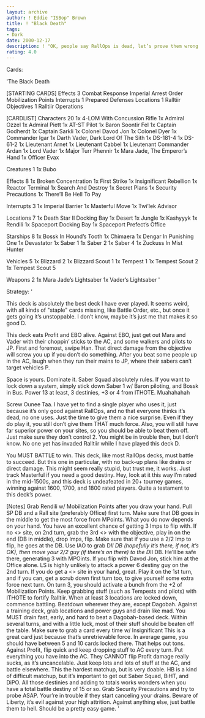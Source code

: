 ```yaml
---
layout: archive
author: ! Eddie "ISBop" Brown
title: ! "Black Death"
tags:
- Dark
date: 2000-12-17
description: ! "OK, people say RallOps is dead, let’s prove them wrong.  I’ve played this deck for about 8 months, and is undefeated in tournaments, even after JPSD."
rating: 4.0
---
```

Cards: 

'The Black Death

[STARTING CARDS]
Effects 3
   Combat Response   Imperial Arrest Order   Mobilization Points
Interrupts 1
   Prepared Defenses
Locations 1
   Ralltiir
Objectives 1
   Ralltiir Operations

[CARDLIST]
Characters 20
   1x 4-LOM With Concussion Rifle
   1x Admiral Ozzel
   1x Admiral Piett
   1x AT-ST Pilot
   1x Baron Soontir Fel
   1x Captain Godherdt
   1x Captain Sarkli
   1x Colonel Davod Jon
   1x Colonel Dyer
   1x Commander Igar
   1x Darth Vader, Dark Lord Of The Sith
   1x DS-181-4
   1x DS-61-2
   1x Lieutenant Arnet
   1x Lieutenant Cabbel
   1x Lieutenant Commander Ardan
   1x Lord Vader
   1x Major Turr Phennir
   1x Mara Jade, The Emperor’s Hand
   1x Officer Evax

Creatures 1
   1x Bubo

Effects 8
   1x Broken Concentration
   1x First Strike
   1x Insignificant Rebellion
   1x Reactor Terminal
   1x Search And Destroy
   1x Secret Plans
   1x Security Precautions
   1x There’ll Be Hell To Pay

Interrupts 3
   1x Imperial Barrier
   1x Masterful Move
   1x Twi’lek Advisor

Locations 7
   1x Death Star II Docking Bay
   1x Desert
   1x Jungle
   1x Kashyyyk
   1x Rendili
   1x Spaceport Docking Bay
   1x Spaceport Prefect’s Office

Starships 8
   1x Bossk In Hound’s Tooth
   1x Chimaera
   1x Dengar In Punishing One
   1x Devastator
   1x Saber 1
   1x Saber 2
   1x Saber 4
   1x Zuckuss In Mist Hunter


Vehicles 5
   1x Blizzard 2
   1x Blizzard Scout 1
   1x Tempest 1
   1x Tempest Scout 2
   1x Tempest Scout 5

Weapons 2
   1x Mara Jade’s Lightsaber
   1x Vader’s Lightsaber '

Strategy: '

This deck is absolutely the best deck I have ever played.  It seems weird, with all kinds of "staple" cards missing, like Battle Order, etc., but once it gets going it’s unstoppable.  I don’t know, maybe it’s just me that makes it so good D.

This deck eats Profit and EBO alive.  Against EBO, just get out Mara and Vader with their choppin’ sticks to the AC, and some walkers and pilots to JP.  First and foremost, swipe Han.  That direct damage from the objective will screw you up if you don’t do something.  After you beat some people up in the AC, laugh when they run their mains to JP, where their sabers can’t target vehicles P.

Space is yours.  Dominate it.  Saber Squad absolutely rules.  If you want to lock down a system, simply stick down Saber 1 w/ Baron piloting, and Bossk in Bus.  Power 13 at least, 3 destinies, +3 or 4 from ITHOTE.  Muahahahah

Screw Ounee Taa.  I have yet to find a single player who uses it, just because it’s only good against RallOps, and no that everyone thinks it’s dead, no one uses.  Just the time to give them a nice surprise.  Even if they do play it, you still don’t give them THAT much force.  Also, you will still have far superior power on your sites, so you should be able to beat them off.  Just make sure they don’t control 2.  You might be in trouble then, but I don’t know.  No one yet has invaded Ralltiir while I have played this deck D.

You MUST BATTLE to win.  This deck, like most RallOps decks, must battle to succeed.  But this one in particular, with no back-up plans like drains or direct damage.  This might seem really stupid, but trust me, it works.  Just track Masterful if you need a good destiny.  Hey, look at it this way I’m rated in the mid-1500s, and this deck is undeafeated in 20+ tourney games, winning against 1600, 1700, and 1800 rated players.  Quite a testament to this deck’s power.

[Notes]
   Grab Rendili w/ Mobilization Points after you draw your hand.  Pull SP DB and a Rall site (preferably Office) first turn.  Make sure that DB goes in the middle to get the most force from MPoints. What you do now depends on your hand.  You have an excellent chance of getting 3 Imps to flip with.  If no <> site, on 2nd turn, grab the 3rd <> with the objective, play in on the end (DB in middle), drop Imps, flip.  Make sure that if you use a 2/2 Imp to flip, he goes at the DB.  Use IAO to grab D*II DB (hopefully it’s there, if not, it’s OK), then move your 2/2 guy (if there’s on there) to the D*II DB.  He’ll be safe there, generating 3 with MPOints.  If you flip with Davod Jon, stick him at the Office alone.  LS is highly unlikely to attack a power 6 destiny guy on the 2nd turn.  If you do get a <> site in your hand, great.  Play it on the 1st turn, and if you can, get a scrub down first turn too, to give yourself some extra force next turn.  On turn 3, you should activate a bunch from the +2 of Mobilization Points.  Keep grabbing stuff (such as Tempests and pilots) with ITHOTE to fortify Ralltiir.  When at least 3 locations are locked down, commence battling.  Beatdown wherever they are, except Dagobah.  Against a training deck, grab locations and power guys and drain like mad.  You MUST drain fast, early, and hard to beat a Dagobah-based deck.  Within several turns, and with a little luck, most of their stuff should be beaten off the table.  Make sure to grab a card every time w/ Insignificant	This is a great card just because that’s unretrievable force.  In average game, you should have between 5 and 10 cards locked there.  That helps out tons.
    Against Profit, flip quick and keep dropping stuff to AC every turn.  Put everything you have into the AC.	They CANNOT flip  Profit damage really sucks, as it’s uncancelable.  Just keep lots and lots of stuff at the AC, and battle elsewhere.  This the hardest matchup, but is very doable.
   HB is a kind of difficult matchup, but it’s important to get out Saber Squad, BiHT, and DiPO.  All those destinies and adding to totals works wonders when you have a total battle destiny of 15 or so.  Grab Security Precautions and try to probe ASAP.  Your’re in trouble if they start canceling your drains.  Beware of Liberty, it’s evil against your high attrition.
    Against anything else, just battle them to hell.  Should be a pretty easy game. '